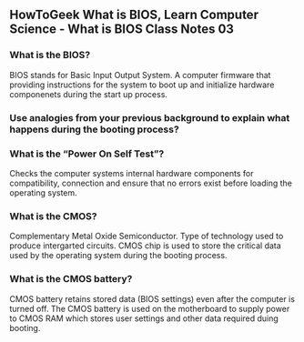 ## HowToGeek What is BIOS, Learn Computer Science - What is BIOS Class Notes 03
### What is the BIOS?
BIOS stands for Basic Input Output System. A computer firmware that providing instructions for the system to boot up and initialize hardware componenets during the start up process.
### Use analogies from your previous background to explain what happens during the booting process?

### What is the “Power On Self Test”?
Checks the computer systems internal hardware components for compatibility, connection and ensure that no errors exist before loading the operating system.
### What is the CMOS?
Complementary Metal Oxide Semiconductor. Type of technology used to produce intergarted circuits. CMOS chip is used to store the critical data used by the operating system during the booting process.
### What is the CMOS battery?
CMOS battery retains stored data (BIOS settings) even after the computer is turned off. The CMOS battery is used on the motherboard to supply power to CMOS RAM which stores user settings and other data required duing booting.
